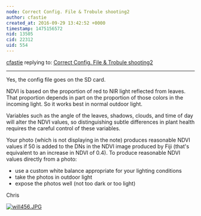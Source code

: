 ```yaml
---
node: Correct Config. File & Trobule shooting2
author: cfastie
created_at: 2016-09-29 13:42:52 +0000
timestamp: 1475156572
nid: 13505
cid: 22312
uid: 554
---
```




[cfastie](../profile/cfastie) replying to: [Correct Config. File & Trobule shooting2](../notes/will123/09-29-2016/correct-config-file-trobule-shooting2)

----
Yes, the config file goes on the SD card.

NDVI is based on the proportion of red to NIR light reflected from leaves. That proportion depends in part on the proportion of those colors in the incoming light. So it works best in normal outdoor light.

Variables such as the angle of the leaves, shadows, clouds, and time of day will alter the NDVI values, so distinguishing subtle differences in plant health requires the careful control of these variables.

Your photo (which is not displaying in the note) produces reasonable NDVI values if 50 is added to the DNs in the NDVI image produced by Fiji (that's equivalent to an increase in NDVI of 0.4). To produce reasonable NDVI values directly from a photo:

- use a custom white balance appropriate for your lighting conditions
- take the photos in outdoor light
- expose the photos well (not too dark or too light)

Chris

[![will456.JPG](//i.publiclab.org/system/images/photos/000/018/202/large/will456.JPG)](//i.publiclab.org/system/images/photos/000/018/202/original/will456.JPG)



